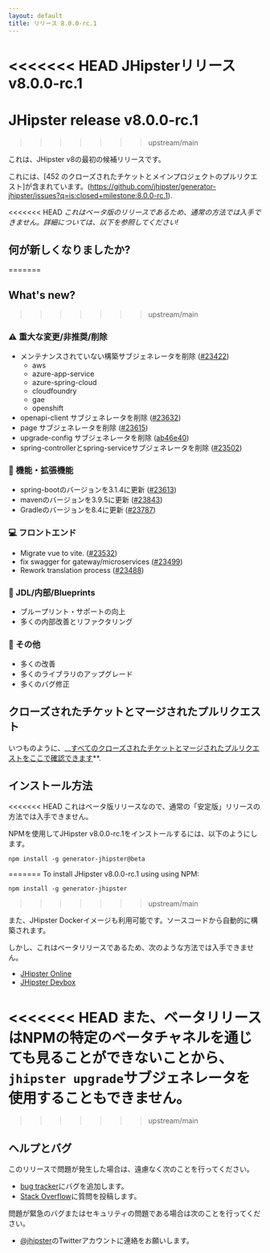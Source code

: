 ```yaml
---
layout: default
title: リリース 8.0.0-rc.1
---
```


<<<<<<< HEAD
JHipsterリリース v8.0.0-rc.1
=======
# JHipster release v8.0.0-rc.1
>>>>>>> upstream/main

これは、JHipster v8の最初の候補リリースです。

これには、[452 のクローズされたチケットとメインプロジェクトのプルリクエスト]が含まれています。(https://github.com/jhipster/generator-jhipster/issues?q=is:closed+milestone:8.0.0-rc.1).

<<<<<<< HEAD
_これはベータ版のリリースであるため、通常の方法では入手できません。詳細については、以下を参照してください!_

## 何が新しくなりましたか?
=======
## What's new?
>>>>>>> upstream/main

### :warning: 重大な変更/非推奨/削除

- メンテナンスされていない構築サブジェネレータを削除 ([#23422](https://github.com/jhipster/generator-jhipster/pull/23422))
  - aws
  - azure-app-service
  - azure-spring-cloud
  - cloudfoundry
  - gae
  - openshift
- openapi-client サブジェネレータを削除 ([#23632](https://github.com/jhipster/generator-jhipster/pull/23632))
- page サブジェネレータを削除 ([#23615](https://github.com/jhipster/generator-jhipster/pull/23615))
- upgrade-config サブジェネレータを削除 ([ab46e40](https://github.com/jhipster/generator-jhipster/commit/ab46e40d7013e68a1d82d3578d62a7c29f5b466e))
- spring-controllerとspring-serviceサブジェネレータを削除 ([#23502](https://github.com/jhipster/generator-jhipster/pull/23502))

### :gem: 機能・拡張機能

- spring-bootのバージョンを3.1.4に更新 ([#23613](https://github.com/jhipster/generator-jhipster/pull/23613))
- mavenのバージョンを3.9.5に更新 ([#23843](https://github.com/jhipster/generator-jhipster/pull/23843))
- Gradleのバージョンを8.4に更新 ([#23787](https://github.com/jhipster/generator-jhipster/pull/23787))

### :computer: フロントエンド

- Migrate vue to vite. ([#23532](https://github.com/jhipster/generator-jhipster/pull/23532))
- fix swagger for gateway/microservices ([#23499](https://github.com/jhipster/generator-jhipster/pull/23499))
- Rework translation process ([#23488](https://github.com/jhipster/generator-jhipster/pull/23488))

### :paw_prints: JDL/内部/Blueprints

- ブループリント・サポートの向上
- 多くの内部改善とリファクタリング

### :scroll: その他

- 多くの改善
- 多くのライブラリのアップグレード
- 多くのバグ修正

## クローズされたチケットとマージされたプルリクエスト

いつものように、__[すべてのクローズされたチケットとマージされたプルリクエストをここで確認できます](https://github.com/jhipster/generator-jhipster/issues?q=is:closed+milestone:8.0.0-rc.1)**.

## インストール方法

<<<<<<< HEAD
これはベータ版リリースなので、通常の「安定版」リリースの方法では入手できません。

NPMを使用してJHipster v8.0.0-rc.1をインストールするには、以下のようにします。

    npm install -g generator-jhipster@beta
=======
To install JHipster v8.0.0-rc.1 using using NPM:

    npm install -g generator-jhipster
>>>>>>> upstream/main

また、JHipster Dockerイメージも利用可能です。ソースコードから自動的に構築されます。

しかし、これはベータリリースであるため、次のような方法では入手できません。

- [JHipster Online](https://start.jhipster.tech)
- [JHipster Devbox](https://github.com/jhipster/jhipster-devbox)

<<<<<<< HEAD
また、ベータリリースはNPMの特定のベータチャネルを通じても見ることができないことから、`jhipster upgrade`サブジェネレータを使用することもできません。
=======
>>>>>>> upstream/main

## ヘルプとバグ

このリリースで問題が発生した場合は、遠慮なく次のことを行ってください。

- [bug tracker](https://github.com/jhipster/generator-jhipster/issues?state=open)にバグを追加します。
- [Stack Overflow](http://stackoverflow.com/tags/jhipster/info)に質問を投稿します。

問題が緊急のバグまたはセキュリティの問題である場合は次のことを行ってください。

- [@jhipster](https://twitter.com/jhipster)のTwitterアカウントに連絡をお願いします。
